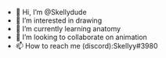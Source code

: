 - 👋 Hi, I’m @Skellydude
- 👀 I’m interested in drawing
- 🌱 I’m currently learning anatomy
- 💞️ I’m looking to collaborate on animation
- 📫 How to reach me (discord):Skellyy#3980

<!---
Skellydude/Skellydude is a ✨ special ✨ repository because its `README.md` (this file) appears on your GitHub profile.
You can click the Preview link to take a look at your changes.
--->
